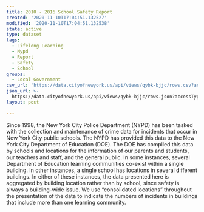 ```yaml
---
title: 2010 - 2016 School Safety Report
created: '2020-11-10T17:04:51.132527'
modified: '2020-11-10T17:04:51.132538'
state: active
type: dataset
tags:
  - Lifelong Learning
  - Nypd
  - Report
  - Safety
  - School
groups:
  - Local Government
csv_url: 'https://data.cityofnewyork.us/api/views/qybk-bjjc/rows.csv?accessType=DOWNLOAD'
json_url: >-
  https://data.cityofnewyork.us/api/views/qybk-bjjc/rows.json?accessType=DOWNLOAD
layout: post

---
```

Since 1998, the New York City Police Department (NYPD) has been tasked with the collection and maintenance of crime data for incidents that occur in New York City public schools. The NYPD has provided this data to the New York City Department of Education (DOE). The DOE has compiled this data by schools and locations for the information of our parents and students, our teachers and staff, and the general public. 
In some instances, several Department of Education learning communities co-exist within a single building. In other instances, a single school has locations in several different buildings. In either of these instances, the data presented here is aggregated by building location rather than by school, since safety is always a building-wide issue. We use “consolidated locations” throughout the presentation of the data to indicate the numbers of incidents in buildings that include more than one learning community.
